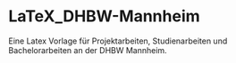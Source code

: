 # LaTeX_DHBW-Mannheim
Eine Latex Vorlage für Projektarbeiten, Studienarbeiten und Bachelorarbeiten an der DHBW Mannheim.
